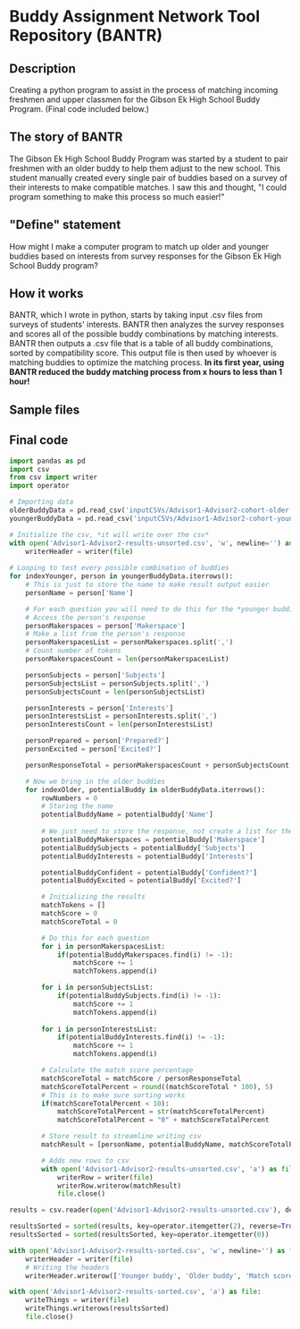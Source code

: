 # Buddy Assignment Network Tool Repository (BANTR)
## Description
Creating a python program to assist in the process of matching incoming freshmen and upper classmen for the Gibson Ek High School Buddy Program. (Final code included below.)

## The story of BANTR
The Gibson Ek High School Buddy Program was started by a student to pair freshmen with an older buddy to help them adjust to the new school. This student manually created every single pair of buddies based on a survey of their interests to make compatible matches. I saw this and thought, "I could program something to make this process so much easier!" 

## "Define" statement
How might I make a computer program to match up older and younger buddies based on interests from survey responses for the Gibson Ek High School Buddy program?

## How it works
BANTR, which I wrote in python, starts by taking input .csv files from surveys of students' interests. 
BANTR then analyzes the survey responses and scores all of the possible buddy combinations by matching interests.
BANTR then outputs a .csv file that is a table of all buddy combinations, sorted by compatibility score.
This output file is then used by whoever is matching buddies to optimize the matching process.
**In its first year, using BANTR reduced the buddy matching process from x hours to less than 1 hour!**

## Sample files


## Final code

```python
import pandas as pd
import csv
from csv import writer
import operator

# Importing data
olderBuddyData = pd.read_csv('inputCSVs/Advisor1-Advisor2-cohort-older.csv')
youngerBuddyData = pd.read_csv('inputCSVs/Advisor1-Advisor2-cohort-younger.csv')

# Initialize the csv, *it will write over the csv*
with open('Advisor1-Advisor2-results-unsorted.csv', 'w', newline='') as file:
    writerHeader = writer(file)
    
# Looping to test every possible combination of buddies
for indexYounger, person in youngerBuddyData.iterrows():
    # This is just to store the name to make result output easier
    personName = person['Name']

    # For each question you will need to do this for the *younger buddies*:
    # Access the person's response
    personMakerspaces = person['Makerspace']
    # Make a list from the person's response
    personMakerspacesList = personMakerspaces.split(',')
    # Count number of tokens
    personMakerspacesCount = len(personMakerspacesList)

    personSubjects = person['Subjects']
    personSubjectsList = personSubjects.split(',')
    personSubjectsCount = len(personSubjectsList)

    personInterests = person['Interests']
    personInterestsList = personInterests.split(',')
    personInterestsCount = len(personInterestsList)

    personPrepared = person['Prepared?']
    personExcited = person['Excited?']

    personResponseTotal = personMakerspacesCount + personSubjectsCount + personInterestsCount

    # Now we bring in the older buddies
    for indexOlder, potentialBuddy in olderBuddyData.iterrows():
        rowNumbers = 0
        # Storing the name
        potentialBuddyName = potentialBuddy['Name']
    
        # We just need to store the response, not create a list for the older buddies
        potentialBuddyMakerspaces = potentialBuddy['Makerspace']
        potentialBuddySubjects = potentialBuddy['Subjects']
        potentialBuddyInterests = potentialBuddy['Interests']

        potentialBuddyConfident = potentialBuddy['Confident?']
        potentialBuddyExcited = potentialBuddy['Excited?']

        # Initializing the results
        matchTokens = []
        matchScore = 0
        matchScoreTotal = 0

        # Do this for each question
        for i in personMakerspacesList:
            if(potentialBuddyMakerspaces.find(i) != -1):
                matchScore += 1
                matchTokens.append(i)

        for i in personSubjectsList:
            if(potentialBuddySubjects.find(i) != -1):
                matchScore += 1
                matchTokens.append(i)
               
        for i in personInterestsList:
            if(potentialBuddyInterests.find(i) != -1):
                matchScore += 1
                matchTokens.append(i)

        # Calculate the match score percentage
        matchScoreTotal = matchScore / personResponseTotal
        matchScoreTotalPercent = round((matchScoreTotal * 100), 5)
        # This is to make sure sorting works
        if(matchScoreTotalPercent < 10):
            matchScoreTotalPercent = str(matchScoreTotalPercent)
            matchScoreTotalPercent = "0" + matchScoreTotalPercent

        # Store result to streamline writing csv
        matchResult = [personName, potentialBuddyName, matchScoreTotalPercent, matchTokens, personPrepared, potentialBuddyConfident, personExcited, potentialBuddyExcited]

        # Adds new rows to csv
        with open('Advisor1-Advisor2-results-unsorted.csv', 'a') as file:
            writerRow = writer(file)
            writerRow.writerow(matchResult)
            file.close()

results = csv.reader(open('Advisor1-Advisor2-results-unsorted.csv'), delimiter=',')

resultsSorted = sorted(results, key=operator.itemgetter(2), reverse=True)
resultsSorted = sorted(resultsSorted, key=operator.itemgetter(0))

with open('Advisor1-Advisor2-results-sorted.csv', 'w', newline='') as file:
    writerHeader = writer(file)
    # Writing the headers
    writerHeader.writerow(['Younger buddy', 'Older buddy', 'Match score', 'Match phrases', 'Younger buddy prepared?', 'Older buddy confident?', 'Younger buddy excited?', 'Older buddy excited?'])

with open('Advisor1-Advisor2-results-sorted.csv', 'a') as file:
    writeThings = writer(file)
    writeThings.writerows(resultsSorted)
    file.close()
```
